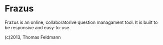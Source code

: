 # Frazus

Frazus is an online, collaboratorive question managament tool. It is built to be responsive and easy-to-use.

(c)2013, Thomas Feldmann
